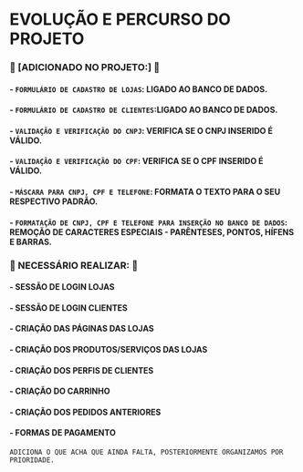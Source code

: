 # EVOLUÇÃO E PERCURSO DO PROJETO

### 🔨 [ADICIONADO NO PROJETO:] 🔨
#### - `FORMULÁRIO DE CADASTRO DE LOJAS`: LIGADO AO BANCO DE DADOS.
#### - `FORMULÁRIO DE CADASTRO DE CLIENTES`:LIGADO AO BANCO DE DADOS.
#### - `VALIDAÇÃO E VERIFICAÇÃO DO CNPJ`: VERIFICA SE O CNPJ INSERIDO É VÁLIDO.
#### - `VALIDAÇÃO E VERIFICAÇÃO DO CPF`: VERIFICA SE O CPF INSERIDO É VÁLIDO.
#### - `MÁSCARA PARA CNPJ, CPF E TELEFONE`: FORMATA O TEXTO PARA O SEU RESPECTIVO PADRÃO.
#### - `FORMATAÇÃO DE CNPJ, CPF E TELEFONE PARA INSERÇÃO NO BANCO DE DADOS`:  REMOÇÃO DE CARACTERES ESPECIAIS - PARÊNTESES, PONTOS, HÍFENS E BARRAS.


### 🚧 NECESSÁRIO REALIZAR: 🚧

#### - SESSÃO DE LOGIN LOJAS
#### - SESSÃO DE LOGIN CLIENTES
#### - CRIAÇÃO DAS PÁGINAS DAS LOJAS
#### - CRIAÇÃO DOS PRODUTOS/SERVIÇOS DAS LOJAS
#### - CRIAÇÃO DOS PERFIS DE CLIENTES
#### - CRIAÇÃO DO CARRINHO
#### - CRIAÇÃO DOS PEDIDOS ANTERIORES
#### - FORMAS DE PAGAMENTO

```
ADICIONA O QUE ACHA QUE AINDA FALTA, POSTERIORMENTE ORGANIZAMOS POR PRIORIDADE.
```
